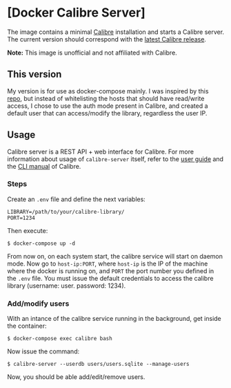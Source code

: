 # [Docker Calibre Server]

The image contains a minimal [Calibre](https://calibre-ebook.com/) installation and starts a Calibre server. The current version should correspond with the [latest Calibre release](https://github.com/kovidgoyal/calibre/releases).

**Note:** This image is unofficial and not affiliated with Calibre.

## This version

My version is for use as docker-compose mainly. I was inspired by this [repo](https://github.com/wietsedv/docker-calibre-server), but instead of whitelisting the hosts that should have read/write access, I chose to use the auth mode present in Calibre, and created a default user that can access/modify the library, regardless the user IP.

## Usage

Calibre server is a REST API + web interface for Calibre. For more information about usage of `calibre-server` itself, refer to the [user guide](https://manual.calibre-ebook.com/server.html) and the [CLI manual](https://manual.calibre-ebook.com/generated/en/calibre-server.html) of Calibre.

### Steps

Create an `.env` file and define the next variables:
```
LIBRARY=/path/to/your/calibre-library/
PORT=1234
```

Then execute:

```
$ docker-compose up -d
```
From now on, on each system start, the calibre service will start on daemon mode.
Now go to `host-ip:PORT`, where `host-ip` is the IP of the machine where the docker is running on, and `PORT` the port number you defined in the `.env` file. You must issue the default credentials to access the calibre library (username: user. password: 1234).


### Add/modify users

With an intance of the calibre service running in the background, get inside the container:

```
$ docker-compose exec calibre bash
```

Now issue the command:

```
$ calibre-server --userdb users/users.sqlite --manage-users
```

Now, you should be able add/edit/remove users.
